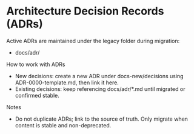 # Architecture Decision Records (ADRs)

Active ADRs are maintained under the legacy folder during migration:
- docs/adr/

How to work with ADRs
- New decisions: create a new ADR under docs-new/decisions using ADR-0000-template.md, then link it here.
- Existing decisions: keep referencing docs/adr/*.md until migrated or confirmed stable.

Notes
- Do not duplicate ADRs; link to the source of truth. Only migrate when content is stable and non-deprecated.

